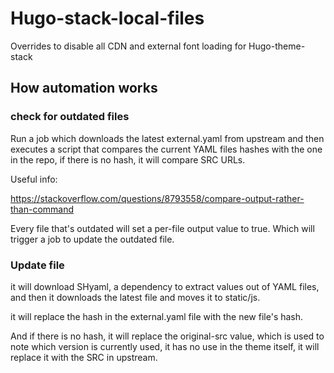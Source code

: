 # Hugo-stack-local-files
Overrides to disable all CDN and external font loading for Hugo-theme-stack

## How automation works

### check for outdated files

Run a job which downloads the latest external.yaml from upstream and then executes a script that compares the current YAML files hashes with the one in the repo, if there is no hash, it will compare SRC URLs.

Useful info:

https://stackoverflow.com/questions/8793558/compare-output-rather-than-command

Every file that's outdated will set a per-file output value to true.
Which will trigger a job to update the outdated file.

### Update file

it will download SHyaml, a dependency to extract values out of YAML files,
and then it downloads the latest file and moves it to static/js.

it will replace the hash in the external.yaml file with the new file's hash.

And if there is no hash, it will replace the original-src value, which is used to note which version is currently used, it has no use in the theme itself, it will replace it with the SRC in upstream.